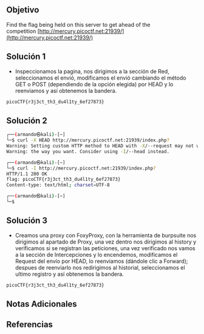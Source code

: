 ## Objetivo
Find the flag being held on this server to get ahead of the competition [http://mercury.picoctf.net:21939/](http://mercury.picoctf.net:21939/)
## Solución 1
- Inspeccionamos la pagina, nos dirigimos a la sección de Red, seleccionamos el envió, modificamos el envió cambiando el método GET o POST (dependiendo de la opción elegida) por HEAD y lo reenviamos y así obtenemos la bandera.
```bash
picoCTF{r3j3ct_th3_du4l1ty_6ef27873}
```
## Solución 2
```bash
┌──(armando㉿kali)-[~]
└─$ curl -X HEAD http://mercury.picoctf.net:21939/index.php?
Warning: Setting custom HTTP method to HEAD with -X/--request may not work 
Warning: the way you want. Consider using -I/--head instead.

┌──(armando㉿kali)-[~]
└─$ curl -I http://mercury.picoctf.net:21939/index.php?
HTTP/1.1 200 OK
flag: picoCTF{r3j3ct_th3_du4l1ty_6ef27873}
Content-type: text/html; charset=UTF-8

┌──(armando㉿kali)-[~]
└─$ 
```
## Solución 3
- Creamos una proxy con FoxyProxy, con la herramienta de burpsuite nos dirigimos al apartado de Proxy, una vez dentro nos dirigimos al history y verificamos si se registran las peticiones, una vez verificado nos vamos a la sección de Intercepciones y lo encendemos, modificamos el Request del envío por HEAD, lo reenviamos (dándole clic a Forward); despues de reenviarlo nos redirigimos al historial, seleccionamos el ultimo registro y así obtenemos la bandera.
```bash
picoCTF{r3j3ct_th3_du4l1ty_6ef27873}
```

## Notas Adicionales
## Referencias